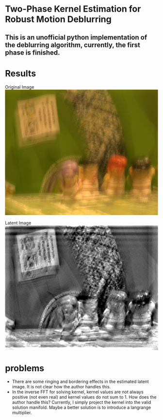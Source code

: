 # Two-Phase Kernel Estimation for Robust Motion Deblurring
## This is an unofficial python implementation of the deblurring algorithm, currently, the first phase is finished.

# Results
Original Image
![Original Image](toy.jpg)

Latent Image
![Latent Image](latent.png)

# problems
- There are some ringing and bordering effects in the estimated latent image. It is not clear how the author handles this.
- In the inverse FFT for solving kernel, kernel values are not always positive (not even real) and kernel values do not sum to 1. How does the author handle this? Currently, I simply project the kernel into the valid solution manifold. Maybe a better solution is to introduce a langrange multiplier.